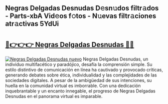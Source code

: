 ## Negras Delgadas Desnudas D𝚎sn𝚞dos filtr𝚊dos - Parts-xbA Vid𝚎os f𝚘tos - N𝚞evas filtr𝚊ciones atr𝚊ctivas 5YdUi

# <h2><a href="http://mb332g.tromn.icu/?c=Negras+Delgadas+Desnudas">🔗👉👉👉 Negras Delgadas Desnudas 🔗🔗</a></h2>

[![Negras Delgadas Desnudas nuevo](https://i.imgur.com/pEAQMta.gif)](http://mb332g.tromn.icu/?c=Negras+Delgadas+Desnudas)
Negras Delgadas Desnudas, un individuo multifacético y paradójico, desafía la comprensión simple. Su estilo distintivo de comunicación en línea ha cautivado y provocado críticas, generando debates sobre ética, individualidad y las complejidades de las sociedades digitales. A pesar de la ambigüedad de sus intenciones, su huella en la comunidad virtual es imborrable. Con una dedicación inquebrantable y un encanto innegable, el progreso de Negras Delgadas Desnudas en el panorama virtual es imparable.
